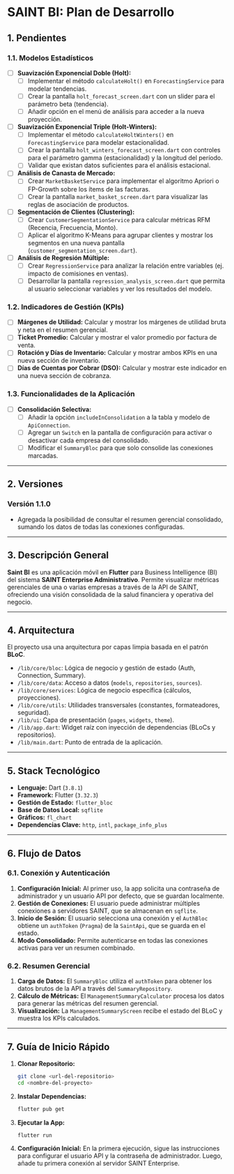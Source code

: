 # **SAINT BI: Plan de Desarrollo**

## **1. Pendientes**

### **1.1. Modelos Estadísticos**

* [ ] **Suavización Exponencial Doble (Holt):**
    * [ ] Implementar el método `calculateHolt()` en `ForecastingService` para modelar tendencias.
    * [ ] Crear la pantalla `holt_forecast_screen.dart` con un slider para el parámetro beta (tendencia).
    * [ ] Añadir opción en el menú de análisis para acceder a la nueva proyección.

* [ ] **Suavización Exponencial Triple (Holt-Winters):**
    * [ ] Implementar el método `calculateHoltWinters()` en `ForecastingService` para modelar estacionalidad.
    * [ ] Crear la pantalla `holt_winters_forecast_screen.dart` con controles para el parámetro gamma (estacionalidad) y la longitud del período.
    * [ ] Validar que existan datos suficientes para el análisis estacional.

* [ ] **Análisis de Canasta de Mercado:**
    * [ ] Crear `MarketBasketService` para implementar el algoritmo Apriori o FP-Growth sobre los ítems de las facturas.
    * [ ] Crear la pantalla `market_basket_screen.dart` para visualizar las reglas de asociación de productos.

* [ ] **Segmentación de Clientes (Clustering):**
    * [ ] Crear `CustomerSegmentationService` para calcular métricas RFM (Recencia, Frecuencia, Monto).
    * [ ] Aplicar el algoritmo K-Means para agrupar clientes y mostrar los segmentos en una nueva pantalla (`customer_segmentation_screen.dart`).

* [ ] **Análisis de Regresión Múltiple:**
    * [ ] Crear `RegressionService` para analizar la relación entre variables (ej. impacto de comisiones en ventas).
    * [ ] Desarrollar la pantalla `regression_analysis_screen.dart` que permita al usuario seleccionar variables y ver los resultados del modelo.

### **1.2. Indicadores de Gestión (KPIs)**

* [ ] **Márgenes de Utilidad:** Calcular y mostrar los márgenes de utilidad bruta y neta en el resumen gerencial.
* [ ] **Ticket Promedio:** Calcular y mostrar el valor promedio por factura de venta.
* [ ] **Rotación y Días de Inventario:** Calcular y mostrar ambos KPIs en una nueva sección de inventario.
* [ ] **Días de Cuentas por Cobrar (DSO):** Calcular y mostrar este indicador en una nueva sección de cobranza.

### **1.3. Funcionalidades de la Aplicación**

* [ ] **Consolidación Selectiva:**
    * [ ] Añadir la opción `includeInConsolidation` a la tabla y modelo de `ApiConnection`.
    * [ ] Agregar un `Switch` en la pantalla de configuración para activar o desactivar cada empresa del consolidado.
    * [ ] Modificar el `SummaryBloc` para que solo consolide las conexiones marcadas.

---

## **2. Versiones**

### **Versión 1.1.0**
* Agregada la posibilidad de consultar el resumen gerencial consolidado, sumando los datos de todas las conexiones configuradas.

---

## **3. Descripción General**

**Saint BI** es una aplicación móvil en **Flutter** para Business Intelligence (BI) del sistema **SAINT Enterprise Administrativo**. Permite visualizar métricas gerenciales de una o varias empresas a través de la API de SAINT, ofreciendo una visión consolidada de la salud financiera y operativa del negocio.

---

## **4. Arquitectura**

El proyecto usa una arquitectura por capas limpia basada en el patrón **BLoC**.

* `/lib/core/bloc`: Lógica de negocio y gestión de estado (Auth, Connection, Summary).
* `/lib/core/data`: Acceso a datos (`models`, `repositories`, `sources`).
* `/lib/core/services`: Lógica de negocio específica (cálculos, proyecciones).
* `/lib/core/utils`: Utilidades transversales (constantes, formateadores, seguridad).
* `/lib/ui`: Capa de presentación (`pages`, `widgets`, `theme`).
* `/lib/app.dart`: Widget raíz con inyección de dependencias (BLoCs y repositorios).
* `/lib/main.dart`: Punto de entrada de la aplicación.

---

## **5. Stack Tecnológico**

* **Lenguaje:** Dart (`3.8.1`)
* **Framework:** Flutter (`3.32.3`)
* **Gestión de Estado:** `flutter_bloc`
* **Base de Datos Local:** `sqflite`
* **Gráficos:** `fl_chart`
* **Dependencias Clave:** `http`, `intl`, `package_info_plus`

---

## **6. Flujo de Datos**

### **6.1. Conexión y Autenticación**

1.  **Configuración Inicial:** Al primer uso, la app solicita una contraseña de administrador y un usuario API por defecto, que se guardan localmente.
2.  **Gestión de Conexiones:** El usuario puede administrar múltiples conexiones a servidores SAINT, que se almacenan en `sqflite`.
3.  **Inicio de Sesión:** El usuario selecciona una conexión y el `AuthBloc` obtiene un `authToken` (`Pragma`) de la `SaintApi`, que se guarda en el estado.
4.  **Modo Consolidado:** Permite autenticarse en todas las conexiones activas para ver un resumen combinado.

### **6.2. Resumen Gerencial**

1.  **Carga de Datos:** El `SummaryBloc` utiliza el `authToken` para obtener los datos brutos de la API a través del `SummaryRepository`.
2.  **Cálculo de Métricas:** El `ManagementSummaryCalculator` procesa los datos para generar las métricas del resumen gerencial.
3.  **Visualización:** La `ManagementSummaryScreen` recibe el estado del BLoC y muestra los KPIs calculados.

---

## **7. Guía de Inicio Rápido**

1.  **Clonar Repositorio:**
    ```bash
    git clone <url-del-repositorio>
    cd <nombre-del-proyecto>
    ```
2.  **Instalar Dependencias:**
    ```bash
    flutter pub get
    ```
3.  **Ejecutar la App:**
    ```bash
    flutter run
    ```
4.  **Configuración Inicial:** En la primera ejecución, sigue las instrucciones para configurar el usuario API y la contraseña de administrador. Luego, añade tu primera conexión al servidor SAINT Enterprise.